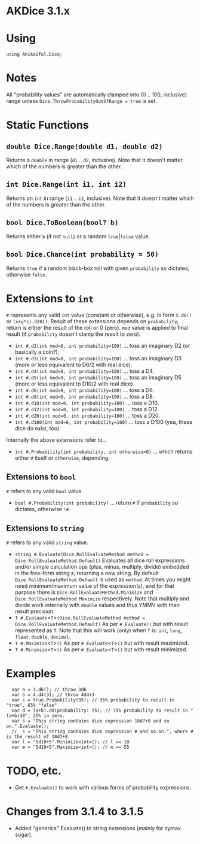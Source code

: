 ﻿# AKDice 3.1.x
# Using
`using Anikaiful.Dice;`
# Notes
All "probability values" are automatically clamped into (0 .. 100, inclusive) range unless `Dice.ThrowProbabilityOutOfRange = true` is set.
# Static Functions
## `double Dice.Range(double d1, double d2)`
Returns a `double` in range (`d1` .. `d2`, inclusive). Note that it doesn't matter which of the numbers is greater than the other.
## `int Dice.Range(int i1, int i2)`
Returns an `int` in range (`i1` .. `i2`, inclusive). Note that it doesn't matter which of the numbers is greater than the other.
## `bool Dice.ToBoolean(bool? b)`
Returns either `b` (if not `null`) or a random `true`|`false` value.
## `bool Dice.Chance(int probability = 50)`
Returns `true` if a random black-box roll with given `probability` so dictates, otherwise `false`.
# Extensions to `int`
`#` represents any valid `int` value (constant or otherwise), e.g. in form `5.d6()` or `(x+y*z).d20()`. Result of these extensions depends on `probability`; return is either the result of the roll or 0 (zero). `mod` value is applied to final result (if `probability` doesn't clamp the result to zero).
* `int #.d2(int mod=0, int probability=100)`
... toss an imaginary D2 (or basically a coin?).
* `int #.d3(int mod=0, int probability=100)`
... toss an imaginary D3 (more or less equivalent to D6/2 with real dice).
* `int #.d4(int mod=0, int probability=100)`
... toss a D4.
* `int #.d5(int mod=0, int probability=100)`
... toss an imaginary D5 (more or less equivalent to D10/2 with real dice).
* `int #.d6(int mod=0, int probability=100)`
... toss a D6.
* `int #.d8(int mod=0, int probability=100)`
... toss a D8.
* `int #.d10(int mod=0, int probability=100)`
... toss a D10.
* `int #.d12(int mod=0, int probability=100)`
... toss a D12.
* `int #.d20(int mod=0, int probability=100)`
... toss a D20.
* `int #.d100(int mod=0, int probability=100)`
... toss a D100 (yea, these dice do exist, too).

Internally the above extensions refer to...
* `int #.Probability(int probability, int otherwise=0)`
... which returns either `#` itself or `otherwise`, depending.

## Extensions to `bool`
`#` refers to any valid `bool` value.
* `bool #.Probability(int probability)`
... return `#` if `probability` so dictates, otherwise `!#`.

## Extensions to `string`
`#` refers to any valid `string` value.
* `string #.Evaluate(Dice.RollEvaluateMethod method = Dice.RollEvaluateMethod.Default)`
Evaluates all dice roll expressions and/or simple calculation ops (plus, minus, multiply, divide) embedded in the free-form string `#`, returning a new string. By default `Dice.RollEvaluateMethod.Default` is used as `method`. At times you might need minimum/maximum value of the expression(s), and for that purpose there is `Dice.RollEvaluateMethod.Minimize` and `Dice.RollEvaluateMethod.Maximize` respectively. Note that multiply and divide work internally with `double` values and thus YMMV with their result precision.
* `T #.Evaluate`<`T`>`(Dice.RollEvaluateMethod method = Dice.RollEvaluateMethod.Default)`
As per `#.Evaluate()` but with result represented as `T`. Note that this will work (only) when `T` is:
        `int`, `long`, `float`, `double`, `decimal`.
* `T #.Maximize`<`T`>`()`
As per `#.Evaluate`<`T`>`()` but with result maximized.
* `T #.Minimize`<`T`>`()`
As per `#.Evaluate`<`T`>`()` but with result minimized.

# Examples
```
  var a = 3.d6(); // throw 3d6
  var b = 4.d4(3); // throw 4d4+3
  var c = true.Probability(35); // 35% probability to result in "true", 65% "false"
  var d = (a+b).d8(probability: 75); // 75% probability to result in "(a+b)d8", 25% in zero.
  var s = "This string contains dice expression 18d7+8 and so on.".Evaluate();
  //  s = "This string contains dice expression # and so on.", where # is the result of 18d7+8.
  var l = "5d10+5".Minimize<int>(); // l == 10
  var m = "5d10+5".Maximize<int>(); // m == 55
```

# TODO, etc.
* Get `#.Evaluate()` to work with various forms of probability expressions.

# Changes from 3.1.4 to 3.1.5
* Added "generics" Evaluate() to string extensions (mainly for syntax sugar).

